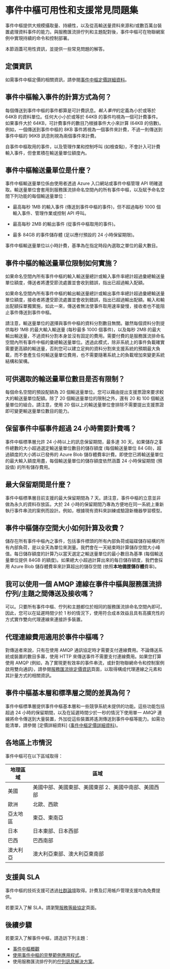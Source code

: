 <properties 
   pageTitle="事件中樞可用性和支援常見問題集"
   description="事件中樞定價和常見問題集。"
   services="event-hubs"
   documentationCenter="na"
   authors="sethmanheim"
   manager="timlt"
   editor="" />
<tags 
   ms.service="event-hubs"
   ms.devlang="na"
   ms.topic="article"
   ms.tgt_pltfrm="na"
   ms.workload="tbd"
   ms.date="06/09/2015"
   ms.author="sethm" />

# 事件中樞可用性和支援常見問題集

事件中樞提供大規模攝取量、持續性，以及從高輸送量資料來源和/或數百萬台裝置處理資料事件的能力。與服務匯流排佇列和主題配對後，事件中樞可在物聯網案例中實現持續的命令和控制部署。

本節涵蓋可用性資訊，並提供一些常見問題的解答。

## 定價資訊

如需事件中樞定價的相關資訊，請參閱[事件中樞定價詳細資料](http://azure.microsoft.com/pricing/details/event-hubs/)。

## 事件中樞輸入事件的計算方式為何？

每個傳送到事件中樞的事件都算是可計費訊息。*輸入事件*的定義為小於或等於 64KB 的資料單位。任何大小小於或等於 64KB 的事件均視為一個可計費事件。如果事件大於 64KB，可計費事件的數目乃根據事件大小來計算 (64KB 的倍數)。例如，一個傳送到事件中樞的 8KB 事件將視為一個事件來計費，不過一則傳送到事件中樞的 96KB 訊息則視為兩個事件來計費。

自事件中樞取用的事件，以及管理作業和控制呼叫 (如檢查點)，不會計入可計費輸入事件，但會累積在輸送量單位額度內。

## 事件中樞輸送量單位是什麼？

事件中樞輸送量單位係由使用者透過 Azure 入口網站或事件中樞管理 API 明確選取。輸送量單位會套用到服務匯流排命名空間內的所有事件中樞，以及賦予命名空間下列功能的每個輸送量單位：

- 最高每秒 1MB 的輸入事件 (傳送到事件中樞的事件)，但不超過每秒 1000 個輸入事件、管理作業或控制 API 呼叫。

- 最高每秒 2MB 的輸出事件 (從事件中樞取用的事件)。

- 最多 84GB 的事件儲存體 (足以應付預設的 24 小時保留期限)。

事件中樞輸送量單位以小時計費，基準為在指定時段內選取之單位的最大數目。

## 事件中樞的輸送量單位限制如何實施？

如果命名空間內所有事件中樞的輸入輸送量總計或輸入事件率總計超過彙總輸送量單位額度，傳送者將遭受節流處置並會收到錯誤，指出已超過輸入配額。

如果命名空間內所有事件中樞的輸出輸送量總計或輸出事件率總計超過彙總輸送量單位額度，接收者將遭受節流處置並會收到錯誤，指出已超過輸出配額。輸入和輸出配額採單獨實施，如此一來，傳送者無法使事件取用速率變慢，接收者也不能阻止事件傳送到事件中樞。

請注意，輸送量單位的選擇與事件中樞的資料分割數目無關。雖然每個資料分割提供每秒 1MB 的最大輸入輸送量 (每秒最多 1000 個事件)，以及每秒 2MB 的最大輸出輸送量，不過資料分割本身並沒有固定的費用。需要付費的是服務匯流排命名空間內所有事件中樞的彙總輸送量單位。透過此模式，除非系統上的事件負載確實需要更高額的輸送量，否則您可以建立足夠的資料分割來支援系統的預期最大負載，而不會產生任何輸送量單位費用，也不需要隨著系統上的負載增加來變更系統結構和架構。

## 可供選取的輸送量單位數目是否有限制？

每個命名空間的預設配額為 20 個輸送量單位。您可以藉由提出支援票證來要求較大的輸送量單位配額。除了 20 個輸送量單位的限制之外，還有 20 和 100 個輸送量單位的組合。請注意，使用 20 個以上的輸送量單位會排除不需要提出支援票證即可變更輸送量單位數目的能力。

## 保留事件中樞事件超過 24 小時需要計費嗎？

事件中樞標準層允許 24 小時以上的訊息保留期間，最多達 30 天。如果儲存之事件總數的大小超過選定輸送量單位數目的儲存額度 (每個輸送量單位 84 GB)，超過額度的大小將以已發佈的 Azure Blob 儲存體費率計費。即使您已將輸送量單位的最大輸入額度用盡，每個輸送量單位的儲存額度依然涵蓋 24 小時保留期間 (預設值) 的所有儲存費用。

## 最大保留期間是什麼？

事件中樞標準層目前支援的最大保留期間為 7 天。請注意，事件中樞的立意並非做為永久的資料存放區。大於 24 小時的保留期間乃專為方便地在同一系統上重新執行事件串流的案例而設計。例如，根據現有資料來訓練或驗證新機器學習模型。

## 事件中樞儲存空間大小如何計算及收費？

儲存在所有事件中樞內之事件，包括事件標頭的所有內部負荷或磁碟儲存結構的所有內部負荷，是以全天為單位來測量。我們會在一天結束時計算儲存空間大小峰值。每日儲存額度的計算乃以當天選定之輸送量單位的最小數目為基準 (每個輸送量單位提供 84GB 的額度)。如果總大小超過計算出來的每日儲存額度，我們會採用 Azure Blob 儲存體費率來計算超出的儲存空間 (依照**本地備援儲存體**費率)。

## 我可以使用一個 AMQP 連線在事件中樞與服務匯流排佇列/主題之間傳送及接收嗎？

可以。只要所有事件中樞、佇列和主題都位於相同的服務匯流排命名空間內即可。因此，您可以在延遲時間少於 1 秒的情況下，使用符合成本效益且具有高擴充性的方式實作雙向代理連線來連接許多裝置。

## 代理連線費用適用於事件中樞嗎？

對傳送者來說，只有在使用 AMQP 通訊協定時才需要支付連線費用。不論傳送系統或裝置的數目多寡，使用 HTTP 來傳送事件不需要支付連線費用。如果您打算使用 AMQP (例如，為了實現更有效率的事件串流，或針對物聯網命令和控制案例啟用雙向通訊)，請參閱[服務匯流排定價資訊](http://azure.microsoft.com/pricing/details/service-bus/)頁面，以取得構成代理連線之元素和其計量方式的相關資訊。

## 事件中樞基本層和標準層之間的差異為何？

事件中樞標準層提供事件中樞基本層和一些競爭系統未提供的功能。這些功能包括超過 24 小時的保留期間，以及在延遲時間少於一秒的情況下使用單一 AMQP 連線將命令傳送到大量裝置，外加從這些裝置將遙測傳送到事件中樞等能力。如需功能清單，請參閱 [定價詳細資料] ([事件中樞定價詳細資料](http://azure.microsoft.com/pricing/details/event-hubs/))。

## 各地區上市情況

事件中樞可在以下區域取得：

|地理區域|區域|
|---|---|
|美國|美國中部、美國東部、美國東部 2、美國中南部、美國西部|
|歐洲|北歐、西歐|
|亞太地區|東亞、東南亞|
|日本|日本東部、日本西部|
|巴西|巴西南部|
|澳大利亞|澳大利亞東部、澳大利亞東南部|

## 支援與 SLA

事件中樞的技術支援可透過[社群論壇](https://social.msdn.microsoft.com/forums/azure/home)取得。計費及訂用帳戶管理支援均為免費提供。

若要深入了解 SLA，請瀏覽[服務等級協定](http://azure.microsoft.com/support/legal/sla/)頁面。

## 後續步驟

若要深入了解事件中樞，請造訪下列主題：

- [事件中樞概觀]
- [使用事件中樞的完整範例應用程式]。
- 使用服務匯流排佇列的[佇列訊息解決方案]。

[事件中樞概觀]: event-hubs-overview.md
[使用事件中樞的完整範例應用程式]: https://code.msdn.microsoft.com/windowsazure/Service-Bus-Event-Hub-286fd097
[佇列訊息解決方案]: ../cloud-services-dotnet-multi-tier-app-using-service-bus-queues.md
 

<!---HONumber=62-->